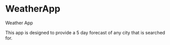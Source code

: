 # WeatherApp
Weather App

This app is designed to provide a 5 day forecast of any city that is searched for.
